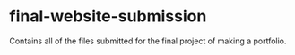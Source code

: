 # final-website-submission
Contains all of the files submitted for the final project of making a portfolio.
